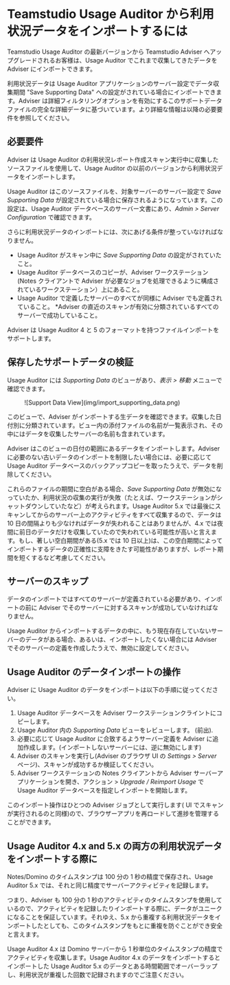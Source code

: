 # Teamstudio Usage Auditor から利用状況データをインポートするには

Teamstudio Usage Auditor の最新バージョンから Teamstudio Adviser へアップグレードされるお客様は、Usage Auditor でこれまで収集してきたデータを Adviser にインポートできます。

利用状況データは Usage Auditor アプリケーションのサーバー設定でデータ収集期間 "Save Supporting Data" への設定がされている場合にインポートできます。Adviser は詳細フィルタリングオプションを有効にするこのサポートデータファイルの完全な詳細データに基づいています。より詳細な情報は以降の必要要件を参照してください。

## 必要要件 
Adviser は Usage Auditor の利用状況レポート作成スキャン実行中に収集したソースファイルを使用して、Usage Auditor の以前のバージョンから利用状況データをインポートします。

Usage Auditor はこのソースファイルを、対象サーバーのサーバー設定で *Save Supporting Data* が設定されている場合に保存されるようになっています。この設定は、Usage Auditor データベースのサーバー文書にあり、*Admin > Server Configuration* で確認できます。

さらに利用状況データのインポートには、次にあげる条件が整っていなければなりません。

* Usage Auditor がスキャン中に *Save Supporting Data* の設定がされていたこと。
* Usage Auditor データベースのコピーが、Adviser ワークステーション (Notes クライアントで Adviser が必要なジョブを処理できるように構成されているワークステーション）上にあること。
* Usage Auditor で定義したサーバーのすべてが同様に Adviser でも定義されていること。
*Adviser の直近のスキャンが有効に分類されているすべてのサーバーで成功していること。

Adviser は Usage Auditor 4 と 5 のフォーマットを持つファイルインポートをサポートします。

## 保存したサポートデータの検証
Usage Auditor には *Supporting Data* のビューがあり、*表示 > 移動* メニューで確認できます。

<figure markdown="1">
  ![Support Data View](img/import_supporting_data.png)
</figure>

このビューで、Adviser がインポートする生データを確認できます。収集した日付別に分類されています。ビュー内の添付ファイルの名前が一覧表示され、その中にはデータを収集したサーバーの名前も含まれています。

Adviser はこのビューの日付の範囲にあるデータをインポートします。Adviser に必要のない古いデータのインポートを制限したい場合には、必要に応じて Usage Auditor データベースのバックアップコピーを取ったうえで、データを削除してください。

これらのファイルの期間に空白がある場合、*Save Supporting Data* が無効になっていたか、利用状況の収集の実行が失敗（たとえば、ワークステーションがシャットダウンしていたなど）が考えられます。Usage Auditor 5.x では最後にスキャンしてからのサーバー上のアクティビティをすべて収集するので、データは 10 日の間隔よりも少なければデータが失われることはありませんが、4.x では夜間に前日のデータだけを収集していたので失われている可能性が高いと言えます。もし、著しい空白期間がある(5.x では 10 日以上)は、この空白期間によってインポートするデータの正確性に支障をきたす可能性がありますが、レポート期間を短くするなど考慮してください。

## サーバーのスキップ  
データのインポートではすべてのサーバーが定義されている必要があり、インポートの前に Adviser でそのサーバーに対するスキャンが成功していなければなりません。

Usage Auditor からインポートするデータの中に、もう現在存在していないサーバーのデータがある場合、あるいは、インポートしたくない場合には Adviser でそのサーバーの定義を作成したうえで、無効に設定してください。

## Usage Auditor のデータインポートの操作  
Adviser に Usage Auditor のデータをインポートは以下の手順に従ってください。

1. Usage Auditor データベースを Adviser ワークステーションクライントにコピーします。
2. Usage Auditor 内の *Supporting Data* ビューをレビューします。 (前出).
3. 必要に応じて Usage Auditor に合致するようサーバー定義を Adviser に追加作成します。(インポートしないサーバーには、逆に無効にします)
4. Adviser のスキャンを実行し(Adviser のブラウザ UI の *Settings  > Server* ページ)、スキャンが成功するか検証してください。
5. Adviser ワークステーションの Notes クライアントから Adviser サーバーアプリケーションを開き、アクション > *Upgrade / Reimport Usage* で Usage Auditor データベースを指定しインポートを開始します。

このインポート操作はひとつの Adviser ジョブとして実行します( UI でスキャンが実行されるのと同様)ので、ブラウザーアプリを再ロードして進捗を管理することができます。

## Usage Auditor 4.x and 5.x の両方の利用状況データをインポートする際に
Notes/Domino のタイムスタンプは 100 分の 1 秒の精度で保存され、Usage Auditor 5.x では、それと同じ精度でサーバーアクティビティを記録します。

つまり、Adviser も 100 分の 1 秒のアクティビティのタイムスタンプを使用しているので、アクティビティを記録したりインポートする際に、データがユニークになることを保証しています。それゆえ、5.x から重複する利用状況データをインポートしたとしても、このタイムスタンプをもとに重複を防ぐことができ安全と言えます。

Usage Auditor 4.x は Domino サーバーから 1 秒単位のタイムスタンプの精度でアクティビティを収集します。Usage Auditor 4.x のデータをインポートするとインポートした Usage Auditor 5.x のデータとある時間範囲でオーバーラップし、利用状況が重複した回数で記録されますのでご注意ください。
